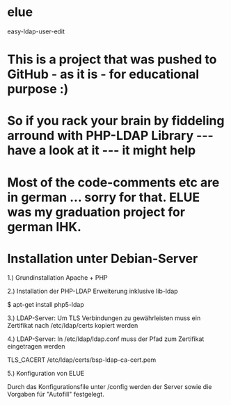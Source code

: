 # elue
easy-ldap-user-edit

# This is a project that was pushed to GitHub - as it is - for educational purpose :)
# So if you rack your brain by fiddeling arround with PHP-LDAP Library --- have a look at it --- it might help

# Most of the code-comments etc are in german ... sorry for that. ELUE was my graduation project for german IHK.


# Installation unter Debian-Server


1.) Grundinstallation Apache + PHP

2.) Installation der PHP-LDAP Erweiterung inklusive lib-ldap

$ apt-get install php5-ldap

3.) LDAP-Server: Um TLS Verbindungen zu gewährleisten muss ein Zertifikat nach /etc/ldap/certs kopiert werden

4.) LDAP-Server: In /etc/ldap/ldap.conf muss der Pfad zum Zertifikat eingetragen werden

TLS_CACERT /etc/ldap/certs/bsp-ldap-ca-cert.pem

5.) Konfiguration von ELUE

Durch das Konfigurationsfile unter /config werden der Server sowie die Vorgaben für "Autofill" festgelegt.
